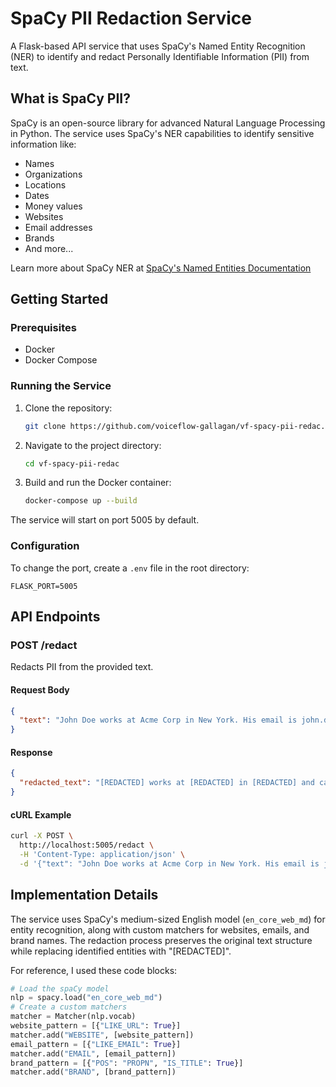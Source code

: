 # SpaCy PII Redaction Service

A Flask-based API service that uses SpaCy's Named Entity Recognition (NER) to identify and redact Personally Identifiable Information (PII) from text.

## What is SpaCy PII?

SpaCy is an open-source library for advanced Natural Language Processing in Python. The service uses SpaCy's NER capabilities to identify sensitive information like:

- Names
- Organizations
- Locations
- Dates
- Money values
- Websites
- Email addresses
- Brands
- And more...

Learn more about SpaCy NER at [SpaCy's Named Entities Documentation](https://spacy.io/usage/linguistic-features#named-entities)

## Getting Started

### Prerequisites
- Docker
- Docker Compose

### Running the Service

1. Clone the repository:
   ```bash
   git clone https://github.com/voiceflow-gallagan/vf-spacy-pii-redac.git
   ```

2. Navigate to the project directory:
   ```bash
   cd vf-spacy-pii-redac
   ```

3. Build and run the Docker container:
   ```bash
   docker-compose up --build
   ```

The service will start on port 5005 by default.

### Configuration

To change the port, create a `.env` file in the root directory:

```
FLASK_PORT=5005
```

## API Endpoints

### POST /redact

Redacts PII from the provided text.

#### Request Body

```json
{
  "text": "John Doe works at Acme Corp in New York. His email is john.doe@acme.com."
}
```

#### Response

```json
{
  "redacted_text": "[REDACTED] works at [REDACTED] in [REDACTED] and can be reached at [REDACTED]"
}
```

#### cURL Example


```bash
curl -X POST \
  http://localhost:5005/redact \
  -H 'Content-Type: application/json' \
  -d '{"text": "John Doe works at Acme Corp in New York. His email is john.doe@acme.com."}'
```


## Implementation Details

The service uses SpaCy's medium-sized English model (`en_core_web_md`) for entity recognition, along with custom matchers for websites, emails, and brand names. The redaction process preserves the original text structure while replacing identified entities with "[REDACTED]".

For reference, I used these code blocks:

```python
# Load the spaCy model
nlp = spacy.load("en_core_web_md")
# Create a custom matchers
matcher = Matcher(nlp.vocab)
website_pattern = [{"LIKE_URL": True}]
matcher.add("WEBSITE", [website_pattern])
email_pattern = [{"LIKE_EMAIL": True}]
matcher.add("EMAIL", [email_pattern])
brand_pattern = [{"POS": "PROPN", "IS_TITLE": True}]
matcher.add("BRAND", [brand_pattern])
```
